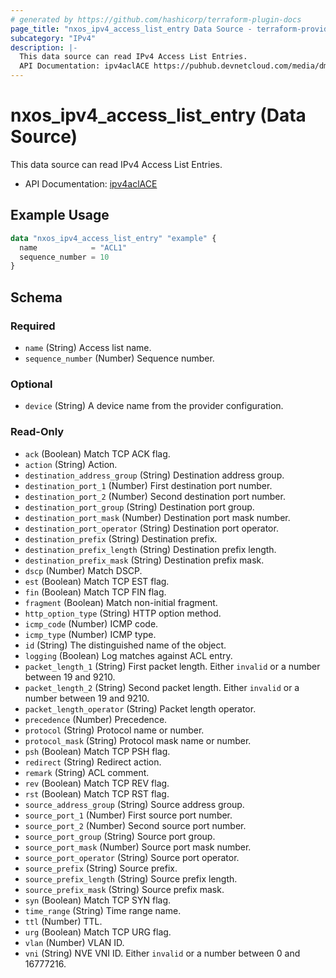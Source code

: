```yaml
---
# generated by https://github.com/hashicorp/terraform-plugin-docs
page_title: "nxos_ipv4_access_list_entry Data Source - terraform-provider-nxos"
subcategory: "IPv4"
description: |-
  This data source can read IPv4 Access List Entries.
  API Documentation: ipv4aclACE https://pubhub.devnetcloud.com/media/dme-docs-10-2-2/docs/Security%20and%20Policing/ipv4acl:ACE/
---
```


# nxos_ipv4_access_list_entry (Data Source)

This data source can read IPv4 Access List Entries.

- API Documentation: [ipv4aclACE](https://pubhub.devnetcloud.com/media/dme-docs-10-2-2/docs/Security%20and%20Policing/ipv4acl:ACE/)

## Example Usage

```terraform
data "nxos_ipv4_access_list_entry" "example" {
  name            = "ACL1"
  sequence_number = 10
}
```

<!-- schema generated by tfplugindocs -->
## Schema

### Required

- `name` (String) Access list name.
- `sequence_number` (Number) Sequence number.

### Optional

- `device` (String) A device name from the provider configuration.

### Read-Only

- `ack` (Boolean) Match TCP ACK flag.
- `action` (String) Action.
- `destination_address_group` (String) Destination address group.
- `destination_port_1` (Number) First destination port number.
- `destination_port_2` (Number) Second destination port number.
- `destination_port_group` (String) Destination port group.
- `destination_port_mask` (Number) Destination port mask number.
- `destination_port_operator` (String) Destination port operator.
- `destination_prefix` (String) Destination prefix.
- `destination_prefix_length` (String) Destination prefix length.
- `destination_prefix_mask` (String) Destination prefix mask.
- `dscp` (Number) Match DSCP.
- `est` (Boolean) Match TCP EST flag.
- `fin` (Boolean) Match TCP FIN flag.
- `fragment` (Boolean) Match non-initial fragment.
- `http_option_type` (String) HTTP option method.
- `icmp_code` (Number) ICMP code.
- `icmp_type` (Number) ICMP type.
- `id` (String) The distinguished name of the object.
- `logging` (Boolean) Log matches against ACL entry.
- `packet_length_1` (String) First packet length. Either `invalid` or a number between 19 and 9210.
- `packet_length_2` (String) Second packet length. Either `invalid` or a number between 19 and 9210.
- `packet_length_operator` (String) Packet length operator.
- `precedence` (Number) Precedence.
- `protocol` (String) Protocol name or number.
- `protocol_mask` (String) Protocol mask name or number.
- `psh` (Boolean) Match TCP PSH flag.
- `redirect` (String) Redirect action.
- `remark` (String) ACL comment.
- `rev` (Boolean) Match TCP REV flag.
- `rst` (Boolean) Match TCP RST flag.
- `source_address_group` (String) Source address group.
- `source_port_1` (Number) First source port number.
- `source_port_2` (Number) Second source port number.
- `source_port_group` (String) Source port group.
- `source_port_mask` (Number) Source port mask number.
- `source_port_operator` (String) Source port operator.
- `source_prefix` (String) Source prefix.
- `source_prefix_length` (String) Source prefix length.
- `source_prefix_mask` (String) Source prefix mask.
- `syn` (Boolean) Match TCP SYN flag.
- `time_range` (String) Time range name.
- `ttl` (Number) TTL.
- `urg` (Boolean) Match TCP URG flag.
- `vlan` (Number) VLAN ID.
- `vni` (String) NVE VNI ID. Either `invalid` or a number between 0 and 16777216.


